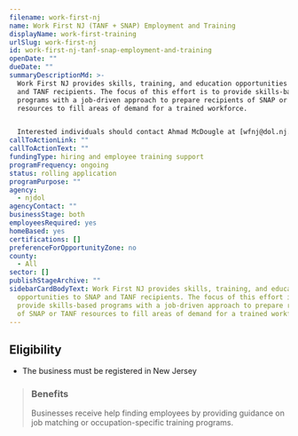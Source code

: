 ```yaml
---
filename: work-first-nj
name: Work First NJ (TANF + SNAP) Employment and Training
displayName: work-first-training
urlSlug: work-first-nj
id: work-first-nj-tanf-snap-employment-and-training
openDate: ""
dueDate: ""
summaryDescriptionMd: >-
  Work First NJ provides skills, training, and education opportunities to SNAP
  and TANF recipients. The focus of this effort is to provide skills-based
  programs with a job-driven approach to prepare recipients of SNAP or TANF
  resources to fill areas of demand for a trained workforce.


  Interested individuals should contact Ahmad McDougle at [wfnj@dol.nj.gov](mailto:wfnj@dol.nj.gov).
callToActionLink: ""
callToActionText: ""
fundingType: hiring and employee training support
programFrequency: ongoing
status: rolling application
programPurpose: ""
agency:
  - njdol
agencyContact: ""
businessStage: both
employeesRequired: yes
homeBased: yes
certifications: []
preferenceForOpportunityZone: no
county:
  - All
sector: []
publishStageArchive: ""
sidebarCardBodyText: Work First NJ provides skills, training, and education
  opportunities to SNAP and TANF recipients. The focus of this effort is to
  provide skills-based programs with a job-driven approach to prepare recipients
  of SNAP or TANF resources to fill areas of demand for a trained workforce.
---
```


## Eligibility

- The business must be registered in New Jersey

> ### Benefits
>
> Businesses receive help finding employees by providing guidance on job matching or occupation-specific training programs.
